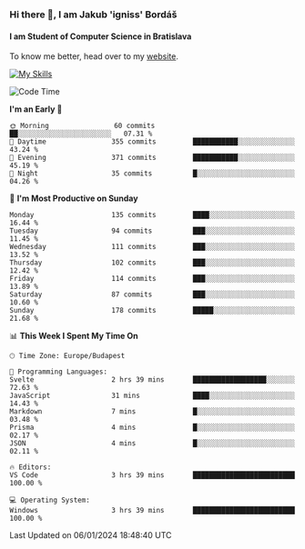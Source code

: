 ### Hi there 👋, I am Jakub 'igniss' Bordáš

#### I am Student of Computer Science in Bratislava
To know me better, head over to my [website](https://bordas.sk).

[![My Skills](https://skillicons.dev/icons?i=js,html,css,figma,svelte,java,kotlin,python,postgresql,typescript,nest,nodejs)](https://bordas.sk)


<!--START_SECTION:waka-->
![Code Time](http://img.shields.io/badge/Code%20Time-1%2C326%20hrs%205%20mins-blue)

**I'm an Early 🐤** 

```text
🌞 Morning                60 commits          ██░░░░░░░░░░░░░░░░░░░░░░░   07.31 % 
🌆 Daytime                355 commits         ███████████░░░░░░░░░░░░░░   43.24 % 
🌃 Evening                371 commits         ███████████░░░░░░░░░░░░░░   45.19 % 
🌙 Night                  35 commits          █░░░░░░░░░░░░░░░░░░░░░░░░   04.26 % 
```
📅 **I'm Most Productive on Sunday** 

```text
Monday                   135 commits         ████░░░░░░░░░░░░░░░░░░░░░   16.44 % 
Tuesday                  94 commits          ███░░░░░░░░░░░░░░░░░░░░░░   11.45 % 
Wednesday                111 commits         ███░░░░░░░░░░░░░░░░░░░░░░   13.52 % 
Thursday                 102 commits         ███░░░░░░░░░░░░░░░░░░░░░░   12.42 % 
Friday                   114 commits         ███░░░░░░░░░░░░░░░░░░░░░░   13.89 % 
Saturday                 87 commits          ███░░░░░░░░░░░░░░░░░░░░░░   10.60 % 
Sunday                   178 commits         █████░░░░░░░░░░░░░░░░░░░░   21.68 % 
```


📊 **This Week I Spent My Time On** 

```text
🕑︎ Time Zone: Europe/Budapest

💬 Programming Languages: 
Svelte                   2 hrs 39 mins       ██████████████████░░░░░░░   72.63 % 
JavaScript               31 mins             ████░░░░░░░░░░░░░░░░░░░░░   14.43 % 
Markdown                 7 mins              █░░░░░░░░░░░░░░░░░░░░░░░░   03.48 % 
Prisma                   4 mins              █░░░░░░░░░░░░░░░░░░░░░░░░   02.17 % 
JSON                     4 mins              █░░░░░░░░░░░░░░░░░░░░░░░░   02.11 % 

🔥 Editors: 
VS Code                  3 hrs 39 mins       █████████████████████████   100.00 % 

💻 Operating System: 
Windows                  3 hrs 39 mins       █████████████████████████   100.00 % 
```


 Last Updated on 06/01/2024 18:48:40 UTC
<!--END_SECTION:waka-->
